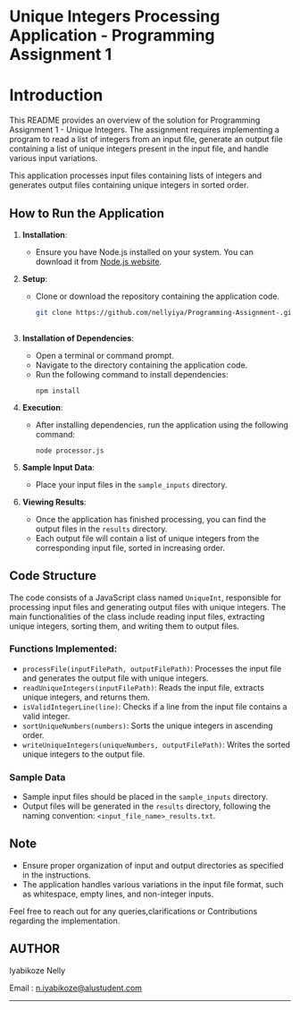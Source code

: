 
# Unique Integers Processing Application - Programming Assignment 1

 # Introduction
 
This README provides an overview of the solution for Programming Assignment 1 - Unique Integers. The assignment requires implementing a program to read a list of integers from an input file, generate an output file containing a list of unique integers present in the input file, and handle various input variations.

This application processes input files containing lists of integers and generates output files containing unique integers in sorted order.

## How to Run the Application
 
1. **Installation**:
   - Ensure you have Node.js installed on your system. You can download it from [Node.js website](https://nodejs.org/).

2. **Setup**:
   - Clone or download the repository containing the application code.
     ```bash
     git clone https://github.com/nellyiya/Programming-Assignment-.git
    
3. **Installation of Dependencies**:
   - Open a terminal or command prompt.
   - Navigate to the directory containing the application code.
   - Run the following command to install dependencies:
     ```
     npm install
     ```

4. **Execution**:
   - After installing dependencies, run the application using the following command:
     ```
     node processor.js
     ```

5. **Sample Input Data**:
   - Place your input files in the `sample_inputs` directory.

6. **Viewing Results**:
   - Once the application has finished processing, you can find the output files in the `results` directory.
   - Each output file will contain a list of unique integers from the corresponding input file, sorted in increasing order.

## Code Structure

The code consists of a JavaScript class named `UniqueInt`, responsible for processing input files and generating output files with unique integers. The main functionalities of the class include reading input files, extracting unique integers, sorting them, and writing them to output files.

### Functions Implemented:

- `processFile(inputFilePath, outputFilePath)`: Processes the input file and generates the output file with unique integers.
- `readUniqueIntegers(inputFilePath)`: Reads the input file, extracts unique integers, and returns them.
- `isValidIntegerLine(line)`: Checks if a line from the input file contains a valid integer.
- `sortUniqueNumbers(numbers)`: Sorts the unique integers in ascending order.
- `writeUniqueIntegers(uniqueNumbers, outputFilePath)`: Writes the sorted unique integers to the output file.

### Sample Data

- Sample input files should be placed in the `sample_inputs` directory.
- Output files will be generated in the `results` directory, following the naming convention: `<input_file_name>_results.txt`.

## Note

- Ensure proper organization of input and output directories as specified in the instructions.
- The application handles various variations in the input file format, such as whitespace, empty lines, and non-integer inputs.

Feel free to reach out for any queries,clarifications or Contributions regarding the implementation.

## AUTHOR
Iyabikoze Nelly

Email : n.iyabikoze@alustudent.com

---
